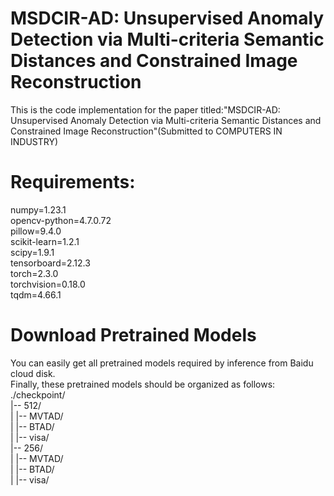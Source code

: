 # MSDCIR-AD: Unsupervised Anomaly Detection via Multi-criteria Semantic Distances and Constrained Image Reconstruction
This is the code implementation for the paper titled:"MSDCIR-AD: Unsupervised Anomaly Detection via Multi-criteria Semantic Distances and Constrained Image Reconstruction"(Submitted to COMPUTERS IN INDUSTRY)

# Requirements:
numpy=1.23.1  
opencv-python=4.7.0.72  
pillow=9.4.0  
scikit-learn=1.2.1  
scipy=1.9.1  
tensorboard=2.12.3  
torch=2.3.0  
torchvision=0.18.0  
tqdm=4.66.1

# Download Pretrained Models
You can easily get all pretrained models required by inference from Baidu cloud disk.   
Finally, these pretrained models should be organized as follows:  
./checkpoint/  
|-- 512/  
|   |-- MVTAD/  
|   |-- BTAD/  
|   |-- visa/  
|-- 256/  
|   |-- MVTAD/  
|   |-- BTAD/  
|   |-- visa/
